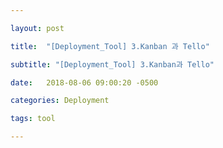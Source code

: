 ```yaml
---

layout: post

title:  "[Deployment_Tool] 3.Kanban 과 Tello"

subtitle: "[Deployment_Tool] 3.Kanban과 Tello"

date:   2018-08-06 09:00:20 -0500

categories: Deployment

tags: tool

---
```


## 